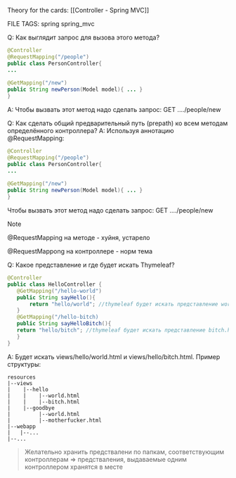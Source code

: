 
Theory for the cards: [[Controller - Spring MVC]]

FILE TAGS: spring spring_mvc

Q: Как выглядит запрос для вызова этого метода?
```java
@Controller
@RequestMapping("/people")
public class PersonController{
...
	
@GetMapping("/new")
public String newPerson(Model model){ ... }
}
```
A: Чтобы вызвать этот метод надо сделать запрос: 
	GET ..../people/new
<!--ID: 1760892375584-->


Q: Как сделать общий предварительный путь (prepath) ко всем методам определённого контроллера?
A: Используя аннотацию @RequestMapping:
```java
@Controller
@RequestMapping("/people")
public class PersonController{
...
	
@GetMapping("/new")
public String newPerson(Model model){ ... }
}
```
	
Чтобы вызвать этот метод надо сделать запрос: 
	GET ..../people/new
	
	
> [!note] 
> @RequestMapping на методе - хуйня, устарело
> 
> @RequestMappong на контроллере - норм тема
>
<!--ID: 1760892375593-->


Q: Какое представление и где будет искать Thymeleaf?
```java
@Controller  
public class HelloController {  
   @GetMapping("/hello-world")  
   public String sayHello(){  
       return "hello/world"; //thymeleaf будет искать представление world.html в папке hello в корневой папке представлений (обычно - "views")
   }  
   @GetMapping("/hello-bitch)
   public String sayHelloBitch(){
   return "hello/bitch"; //thymeleaf будет искать представление bitch.html в папке hello в корневой папке представлений (обычно - "views")
   }
}
```
A: Будет искать views/hello/world.html и views/hello/bitch.html.
Пример структуры:
```
resources
|--views
|    |--hello
|    |    |--world.html
|    |    |--bitch.html
|    |--goodbye
|         |--world.html
|         |--motherfucker.html
|--webapp
|   |--...
|--...
```
	
> Желательно хранить предствалени по папкам, соответствующим контроллерам => предстваления, выдаваемые одним контроллером хранятся в месте
<!--ID: 1760894090806-->
